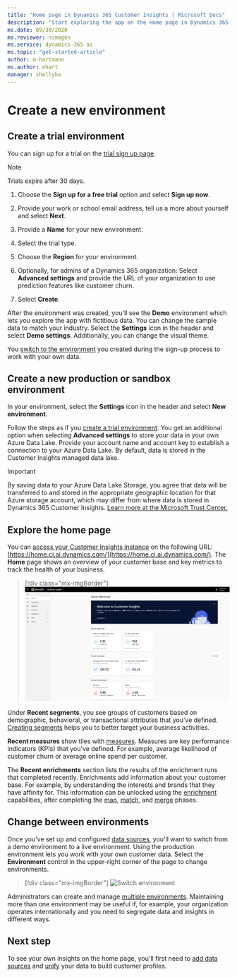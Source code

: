```yaml
---
title: "Home page in Dynamics 365 Customer Insights | Microsoft Docs"
description: "Start exploring the app on the Home page in Dynamics 365 Customer Insights."
ms.date: 09/30/2020
ms.reviewer: nimagen
ms.service: dynamics-365-ai
ms.topic: "get-started-article"
author: m-hartmann
ms.author: mhart
manager: shellyha
---
```


# Create a new environment

## Create a trial environment

You can sign up for a trial on the [trial sign up page](https://dynamics.microsoft.com/get-started/free-trial/?appname=customerinsights). 

> [!NOTE]
> Trials expire after 30 days.

1. Choose the **Sign up for a free trial** option and select **Sign up now**.

1. Provide your work or school email address, tell us a more about yourself and select **Next**.

1. Provide a **Name** for your new environment. 

1. Select the trial type.

1. Choose the **Region** for your environment.

1. Optionally, for admins of a Dynamics 365 organization: Select **Advanced settings** and provide the URL of your organization to use prediction features like customer churn.

1. Select **Create**. 

After the environment was created, you'll see the **Demo** environment which lets you explore the app with fictitious data. You can change the sample data to match your industry. Select the **Settings** icon in the header and select **Demo settings**. Additionally, you can change the visual theme. 

You [switch to the environment](#change-between-environments) you created during the sign-up process to work with your own data.

## Create a new production or sandbox environment

In your environment, select the **Settings** icon in the header and select **New environment**.

Follow the steps as if you [create a trial environment](#create-a-trial-environment). You get an additional option when selecting **Advanced settings** to store your data in your own Azure Data Lake. Provide your account name and account key to establish a connection to your Azure Data Lake. By default, data is stored in the Customer Insights managed data lake.

> [!IMPORTANT]
> By saving data to your Azure Data Lake Storage, you agree that data will be transferred to and stored in the appropriate geographic location for that Azure storage account, which may differ from where data is stored in Dynamics 365 Customer Insights. [Learn more at the Microsoft Trust Center.](https://www.microsoft.com/trust-center)

## Explore the home page

You can [access your Customer Insights instance](https://home.ci.ai.dynamics.com/) on the following URL: [https://home.ci.ai.dynamics.com/](https://home.ci.ai.dynamics.com/).
The **Home** page shows an overview of your customer base and key metrics to track the health of your business.

> [!div class="mx-imgBorder"] 
> ![Insights on Home page](media/home-page-insights.png "Insights on Home page")

Under **Recent segments**, you see groups of customers based on demographic, behavioral, or transactional attributes that you've defined. [Creating segments](segments.md) helps you to better target your business activities.

**Recent measures** show tiles with [measures](measures.md). Measures are key performance indicators (KPIs) that you've defined. For example, average likelihood of customer churn or average online spend per customer.

The **Recent enrichments** section lists the results of the enrichment runs that completed recently. Enrichments add information about your customer base. For example, by understanding the interests and brands that they have affinity for. This information can be unlocked using the [enrichment](enrichment-microsoft-graph.md) capabilities, after completing the [map](map-entities.md), [match](match-entities.md), and [merge](merge-entities.md) phases.

## Change between environments

Once you've set up and configured [data sources](data-sources.md), you'll want to switch from a demo environment to a live environment. Using the production environment lets you work with your own customer data. Select the **Environment** control in the upper-right corner of the page to change environments.

> [!div class="mx-imgBorder"] 
> ![Switch environment](media/home-page-environment-switcher.png "Switch environment")

Administrators can create and manage [multiple environments](manage-environments.md). Maintaining more than one environment may be useful if, for example, your organization operates internationally and you need to segregate data and insights in different ways.

## Next step

To see your own insights on the home page, you'll first need to [add data sources](data-sources.md) and [unify](data-unification.md) your data to build customer profiles.
